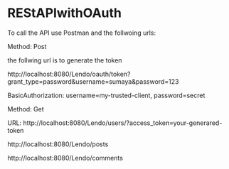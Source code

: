 # REStAPIwithOAuth

To call the API use Postman and the follwoing urls:

Method: Post

the follwing url is to generate the token

http://localhost:8080/Lendo/oauth/token?grant_type=password&username=sumaya&password=123

BasicAuthorization: username=my-trusted-client, password=secret

Method: Get

URL: http://localhost:8080/Lendo/users/?access_token=your-generared-token

http://localhost:8080/Lendo/posts

http://localhost:8080/Lendo/comments


